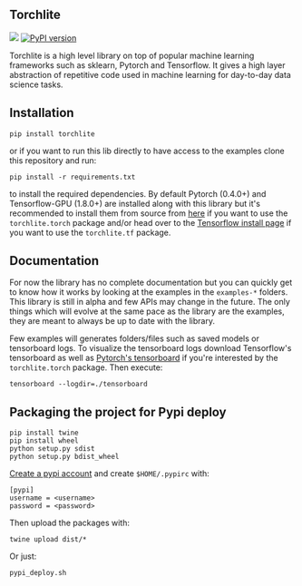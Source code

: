 ## Torchlite
![](./docs/sources/img/logo.png)
[![PyPI version](https://badge.fury.io/py/torchlite.svg)](https://badge.fury.io/py/torchlite)

Torchlite is a high level library on top of popular machine learning frameworks such as
sklearn, Pytorch and Tensorflow.
It gives a high layer abstraction of repetitive code used in machine learning for day-to-day data science tasks.

## Installation

```
pip install torchlite
```

or if you want to run this lib directly to have access to the examples clone this repository and run:

```
pip install -r requirements.txt
```

to install the required dependencies.
By default Pytorch (0.4.0+) and Tensorflow-GPU (1.8.0+) are installed along with this library but it's recommended
to install them from source from [here](http://pytorch.org/) if you want to use the `torchlite.torch`
package and/or head over to the [Tensorflow install page](https://www.tensorflow.org/install/) if you want to
use the `torchlite.tf` package.

## Documentation

For now the library has no complete documentation but you can quickly get to know how
it works by looking at the examples in the `examples-*` folders. This library is still in
alpha and few APIs may change in the future. The only things which will evolve at the same
pace as the library are the examples, they are meant to always be up to date with
the library.

Few examples will generates folders/files such as saved models or tensorboard logs.
To visualize the tensorboard logs download Tensorflow's tensorboard as well as 
[Pytorch's tensorboard](https://github.com/lanpa/tensorboard-pytorch) if you're interested by
the `torchlite.torch` package. Then execute:
```
tensorboard --logdir=./tensorboard
```

## Packaging the project for Pypi deploy

```
pip install twine
pip install wheel
python setup.py sdist
python setup.py bdist_wheel
```

[Create a pypi account](https://packaging.python.org/tutorials/distributing-packages/#id76) and create `$HOME/.pypirc` with:
```
[pypi]
username = <username>
password = <password>
```

Then upload the packages with:
```
twine upload dist/*
```

Or just:
```
pypi_deploy.sh
```

